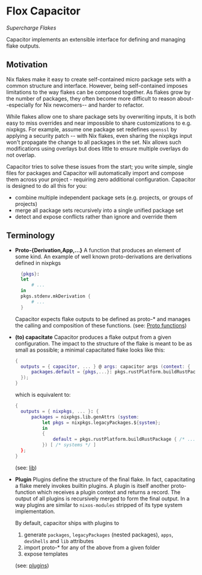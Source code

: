 # Flox Capacitor

*Supercharge Flakes*

Capacitor implements an extensible interface for defining and managing flake outputs.

## Motivation

Nix flakes make it easy to create self-contained micro package sets with a common structure and interface.
However, being self-contained imposes limitations to the way flakes can be composed together.
As flakes grow by the number of packages,
they often become more difficult to reason about--especially for Nix newcomers--
and harder to refactor.

While flakes allow one to share package sets by overwriting inputs,
it is both easy to miss overrides and near impossible to share customizations to e.g. nixpkgs.
For example, assume one package set redefines `openssl` by applying a security patch
-- with Nix flakes, even sharing the nixpkgs input won't propagate the change to all packages in the set.
Nix allows such modifications using overlays but does little to ensure multiple overlays do not overlap.

Capacitor tries to solve these issues from the start;
you write simple, single files for packages and Capacitor will automatically import
and compose them across your project - requiring zero additional configuration.
Capacitor is designed to do all this for you:
- combine multiple independent package sets (e.g. projects, or groups of projects)
- merge all package sets recursively into a single unified package set
- detect and expose conflicts rather than ignore and override them

## Terminology

- **Proto-{Derivation,App,...}**
  A function that produces an element of some kind.
  An example of well known proto-derivations are derivations defined in nixpkgs

  ```nix
    {pkgs}:
    let
        # ...
    in
    pkgs.stdenv.mkDerivation {
        # ...
    }
  ```
  Capacitor expects flake outputs to be defined as proto-\* and manages the calling and composition of these functions.
  (see: [Proto functions](./docs/proto-x.md))

- **(to) capacitate**
  Capacitor produces a flake output from a given configuration.
  The impact to the structure of the flake is meant to be as small as possible; a minimal capacitated flake looks like this:

  ```nix 
  {
    outputs = { capacitor, ... } @ args: capacitor args (context: {
        packages.default = {pkgs,...}: pkgs.rustPlatform.buildRustPackage { /* ... */ };
    });
  }
  ```

  which is equivalent to:

  ```nix
  {
    outputs = { nixpkgs, ... }: {
        packages = nixpkgs.lib.genAttrs (system:
            let pkgs = nixpkgs.legacyPackages.${system};
            in
            {
                default = pkgs.rustPlatform.buildRustPackage { /* ... */ };
            }) [ /* systems */ ]
    };
  }
  ```

  (see: [lib](./docs/lib))

- **Plugin**
  Plugins define the structure of the final flake.
  In fact, capacitating a flake merely invokes builtin plugins.
  A plugin is itself another proto-function which receives a plugin context and returns a record.
  The output of all plugins is recursively merged to form the final output.
  In a way plugins are similar to `nixos-modules` stripped of its type system implementation.

  By default, capacitor ships with plugins to

  1. generate `packages`, `legacyPackages` (nested packages), `apps`, `devShells` and `lib` attributes
  2. import proto-* for any of the above from a given folder
  3. expose templates

  (see: [plugins](./docs/plugins.md))
